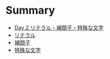 # Summary

* [Day 2 リテラル・補間子・特殊な文字](README.md)
* [リテラル](doc/literal.md)
* [補間子](doc/stringinterpolation.md)
* [特殊な文字](doc/specialcharacters.md)
